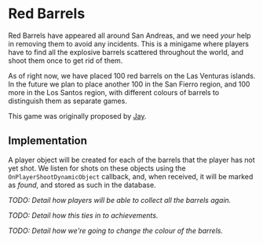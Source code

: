 # Red Barrels
Red Barrels have appeared all around San Andreas, and we need _your_ help in removing them to
avoid any incidents. This is a minigame where players have to find all the explosive barrels
scattered throughout the world, and shoot them once to get rid of them.

As of right now, we have placed 100 red barrels on the Las Venturas islands. In the future we plan
to place another 100 in the San Fierro region, and 100 more in the Los Santos region, with different
colours of barrels to distinguish them as separate games.

This game was originally proposed by [Jay](https://forum.sa-mp.nl/user-180.html).

## Implementation
A player object will be created for each of the barrels that the player has not yet shot. We listen
for shots on these objects using the `OnPlayerShootDynamicObject` callback, and, when received,
it will be marked as _found_, and stored as such in the database.

_TODO: Detail how players will be able to collect all the barrels again._

_TODO: Detail how this ties in to achievements._

_TODO: Detail how we're going to change the colour of the barrels._
